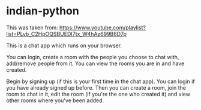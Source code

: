 # indian-python

This was taken from: https://www.youtube.com/playlist?list=PLyb_C2HpOQSBUEDI7tx_W4hAz699B6D7p

This is a chat app which runs on your browser.

You can login, create a room with the people you choose to chat with, add/remove people from it. You can view the rooms you are in and have created.

Begin by signing up (if this is your first time in the chat app). You can login if you have already signed up before.
Then you can create a room, join the room to chat in it, edit the room (if you're the one who created it) and view other rooms where you've been added.
